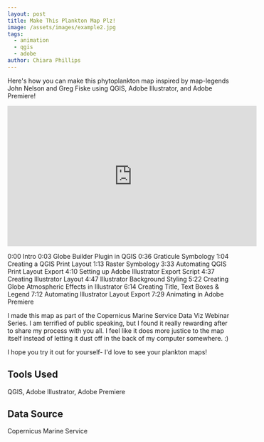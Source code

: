 ```yaml
---
layout: post
title: Make This Plankton Map Plz!
image: /assets/images/example2.jpg
tags:
  - animation
  - qgis
  - adobe
author: Chiara Phillips
---
```


Here's how you can make this phytoplankton map inspired by map-legends John Nelson and Greg Fiske using QGIS, Adobe Illustrator, and Adobe Premiere!

<iframe width="560" height="315" src="https://www.youtube.com/embed/A_0wvyBF3I0?si=rj2DAWOD4jHt7cJ9" title="YouTube video player" frameborder="0" allow="accelerometer; autoplay; clipboard-write; encrypted-media; gyroscope; picture-in-picture; web-share" referrerpolicy="strict-origin-when-cross-origin" allowfullscreen></iframe>

0:00 Intro
0:03 Globe Builder Plugin in QGIS
0:36 Graticule Symbology
1:04 Creating a QGIS Print Layout
1:13 Raster Symbology
3:33 Automating QGIS Print Layout Export
4:10 Setting up Adobe Illustrator Export Script
4:37 Creating Illustrator Layout
4:47 Illustrator Background Styling
5:22 Creating Globe Atmospheric Effects in Illustrator
6:14 Creating Title, Text Boxes & Legend
7:12 Automating Illustrator Layout Export
7:29 Animating in Adobe Premiere

I made this map as part of the Copernicus Marine Service Data Viz Webinar Series. I am terrified of public speaking, but I found it really rewarding after to share my process with you all. I feel like it does more justice to the map itself instead of letting it dust off in the back of my computer somewhere. :)


I hope you try it out for yourself- I'd love to see your plankton maps!

## Tools Used
QGIS, Adobe Illustrator, Adobe Premiere

## Data Source
Copernicus Marine Service
